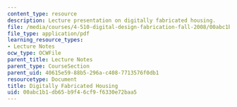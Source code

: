 ```yaml
---
content_type: resource
description: Lecture presentation on digitally fabricated housing.
file: /media/courses/4-510-digital-design-fabrication-fall-2008/00abc1b1db65b9f46cf9f6330e72baa5_lec8.pdf
file_type: application/pdf
learning_resource_types:
- Lecture Notes
ocw_type: OCWFile
parent_title: Lecture Notes
parent_type: CourseSection
parent_uid: 40615e59-88b5-296a-c408-7713576f0db1
resourcetype: Document
title: Digitally Fabricated Housing
uid: 00abc1b1-db65-b9f4-6cf9-f6330e72baa5
---
```

